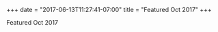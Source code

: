 +++
date = "2017-06-13T11:27:41-07:00"
title = "Featured Oct 2017"
+++

<!-- Setting url = "/feat-oct-17/"
 doesn't work in this document -->

Featured Oct 2017